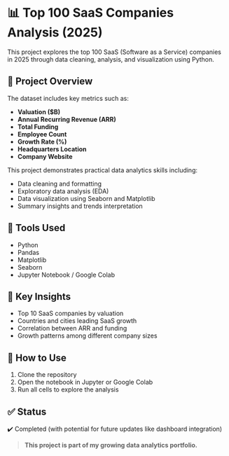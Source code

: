 # 📊 Top 100 SaaS Companies Analysis (2025)

This project explores the top 100 SaaS (Software as a Service) companies in 2025 through data cleaning, analysis, and visualization using Python.

## 🧠 Project Overview

The dataset includes key metrics such as:

- **Valuation ($B)**
- **Annual Recurring Revenue (ARR)**
- **Total Funding**
- **Employee Count**
- **Growth Rate (%)**
- **Headquarters Location**
- **Company Website**

This project demonstrates practical data analytics skills including:

- Data cleaning and formatting
- Exploratory data analysis (EDA)
- Data visualization using Seaborn and Matplotlib
- Summary insights and trends interpretation

## 🔧 Tools Used

- Python
- Pandas
- Matplotlib
- Seaborn
- Jupyter Notebook / Google Colab

## 📌 Key Insights

- Top 10 SaaS companies by valuation
- Countries and cities leading SaaS growth
- Correlation between ARR and funding
- Growth patterns among different company sizes

## 🚀 How to Use

1. Clone the repository
2. Open the notebook in Jupyter or Google Colab
3. Run all cells to explore the analysis

## ✅ Status

✔️ Completed (with potential for future updates like dashboard integration)


> **This project is part of my growing data analytics portfolio.**
